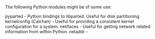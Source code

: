 The following Python modules might be of some use:

pyparted - Python bindings to libparted. Useful for disk partitioning.
kernelconfig (Calchan) - Useful for providing a consistent kernel configuration for a system.
netifaces - Useful for getting network related information from within Python.
netaddr - 